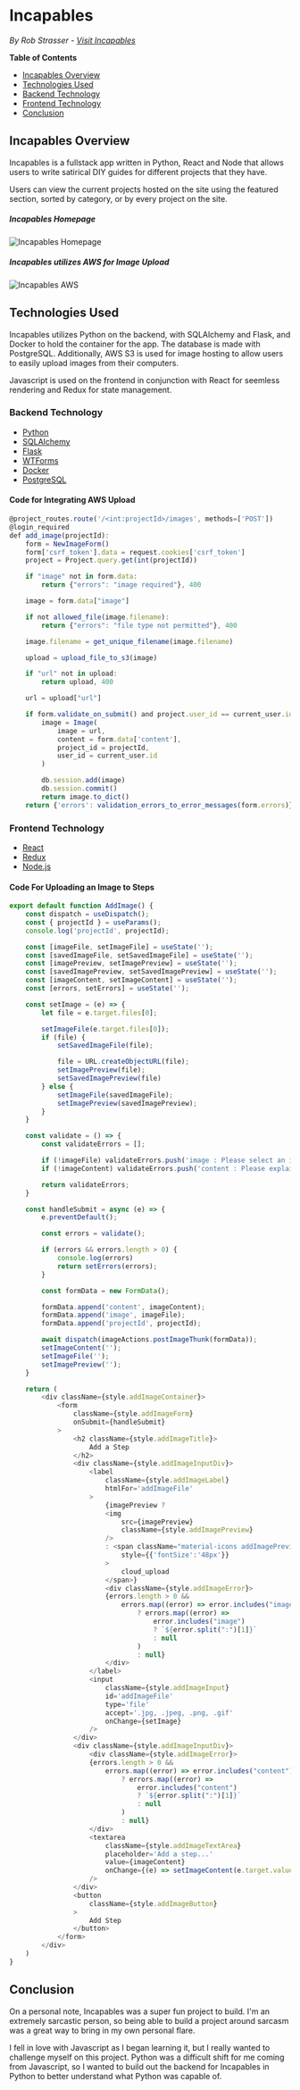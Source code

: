 # Incapables
*By Rob Strasser - [Visit Incapables](https://incapables.herokuapp.com/)*

**Table of Contents**
* [Incapables Overview](#incapables-overview)
* [Technologies Used](#technologies-used)
* [Backend Technology](#backend-technology)
* [Frontend Technology](#frontend-technology)
* [Conclusion](#conclusion)

## Incapables Overview
Incapables is a fullstack app written in Python, React and Node that allows users to write satirical DIY guides for different projects that they have.

Users can view the current projects hosted on the site using the featured section, sorted by category, or by every project on the site.

##### Incapables Homepage
![Incapables Homepage](https://i.ibb.co/SRB43nq/incapables-homepage.png)

##### Incapables utilizes AWS for Image Upload
![Incapables AWS](https://i.ibb.co/z62dFFT/Incapables-upload.png)

## Technologies Used
Incapables utilizes Python on the backend, with SQLAlchemy and Flask, and Docker to hold the container for the app. The database is made with PostgreSQL. Additionally, AWS S3 is used for image hosting to allow users to easily upload images from their computers.

Javascript is used on the frontend in conjunction with React for seemless rendering and Redux for state management.

### Backend Technology
* [Python](https://docs.python.org/3/)
* [SQLAlchemy](https://docs.sqlalchemy.org/en/14/)
* [Flask](https://flask.palletsprojects.com/en/2.0.x/)
* [WTForms](https://wtforms.readthedocs.io/en/2.3.x/)
* [Docker](https://docs.docker.com/)
* [PostgreSQL](https://www.postgresql.org/docs/13/)

#### Code for Integrating AWS Upload
```js
@project_routes.route('/<int:projectId>/images', methods=['POST'])
@login_required
def add_image(projectId):
    form = NewImageForm()
    form['csrf_token'].data = request.cookies['csrf_token']
    project = Project.query.get(int(projectId))

    if "image" not in form.data:
        return {"errors": "image required"}, 400

    image = form.data["image"]

    if not allowed_file(image.filename):
        return {"errors": "file type not permitted"}, 400

    image.filename = get_unique_filename(image.filename)

    upload = upload_file_to_s3(image)

    if "url" not in upload:
        return upload, 400

    url = upload["url"]

    if form.validate_on_submit() and project.user_id == current_user.id:
        image = Image(
            image = url,
            content = form.data['content'],
            project_id = projectId,
            user_id = current_user.id
        )

        db.session.add(image)
        db.session.commit()
        return image.to_dict()
    return {'errors': validation_errors_to_error_messages(form.errors)}, 400
```

### Frontend Technology
* [React](https://v5.reactrouter.com/web/guides/quick-start)
* [Redux](https://react-redux.js.org/)
* [Node.js](https://nodejs.org/docs/latest-v12.x/api/)

#### Code For Uploading an Image to Steps
```js
export default function AddImage() {
    const dispatch = useDispatch();
    const { projectId } = useParams();
    console.log('projectId', projectId);

    const [imageFile, setImageFile] = useState('');
    const [savedImageFile, setSavedImageFile] = useState('');
    const [imagePreview, setImagePreview] = useState('');
    const [savedImagePreview, setSavedImagePreview] = useState('');
    const [imageContent, setImageContent] = useState('');
    const [errors, setErrors] = useState('');

    const setImage = (e) => {
        let file = e.target.files[0];

        setImageFile(e.target.files[0]);
        if (file) {
            setSavedImageFile(file);

            file = URL.createObjectURL(file);
            setImagePreview(file);
            setSavedImagePreview(file)
        } else {
            setImageFile(savedImageFile);
            setImagePreview(savedImagePreview);
        }
    }

    const validate = () => {
        const validateErrors = [];

        if (!imageFile) validateErrors.push('image : Please select an image.');
        if (!imageContent) validateErrors.push('content : Please explain your step.');

        return validateErrors;
    }

    const handleSubmit = async (e) => {
        e.preventDefault();

        const errors = validate();

        if (errors && errors.length > 0) {
            console.log(errors)
            return setErrors(errors);
        }

        const formData = new FormData();

        formData.append('content', imageContent);
        formData.append('image', imageFile);
        formData.append('projectId', projectId);

        await dispatch(imageActions.postImageThunk(formData));
        setImageContent('');
        setImageFile('');
        setImagePreview('');
    }

    return (
        <div className={style.addImageContainer}>
            <form
                className={style.addImageForm}
                onSubmit={handleSubmit}
            >
                <h2 className={style.addImageTitle}>
                    Add a Step
                </h2>
                <div className={style.addImageInputDiv}>
                    <label
                        className={style.addImageLabel}
                        htmlFor='addImageFile'
                    >
                        {imagePreview ?
                        <img
                            src={imagePreview}
                            className={style.addImagePreview}
                        />
                        : <span className="material-icons addImagePreviewSpan"
                            style={{'fontSize':'48px'}}
                        >
                            cloud_upload
                        </span>}
                        <div className={style.addImageError}>
                        {errors.length > 0 &&
                            errors.map((error) => error.includes("image"))
                                ? errors.map((error) =>
                                    error.includes("image")
                                    ? `${error.split(":")[1]}`
                                    : null
                                )
                                : null}
                        </div>
                    </label>
                    <input
                        className={style.addImageInput}
                        id='addImageFile'
                        type='file'
                        accept='.jpg, .jpeg, .png, .gif'
                        onChange={setImage}
                    />
                </div>
                <div className={style.addImageInputDiv}>
                    <div className={style.addImageError}>
                    {errors.length > 0 &&
                        errors.map((error) => error.includes("content"))
                            ? errors.map((error) =>
                                error.includes("content")
                                ? `${error.split(":")[1]}`
                                : null
                            )
                            : null}
                    </div>
                    <textarea
                        className={style.addImageTextArea}
                        placeholder='Add a step...'
                        value={imageContent}
                        onChange={(e) => setImageContent(e.target.value)}
                    />
                </div>
                <button
                    className={style.addImageButton}
                >
                    Add Step
                </button>
            </form>
        </div>
    )
}
```

## Conclusion
On a personal note, Incapables was a super fun project to build. I'm an extremely sarcastic person, so being able to build a project around sarcasm was a great way to bring in my own personal flare.

I fell in love with Javascript as I began learning it, but I really wanted to challenge myself on this project. Python was a difficult shift for me coming from Javascript, so I wanted to build out the backend for Incapables in Python to better understand what Python was capable of. 
